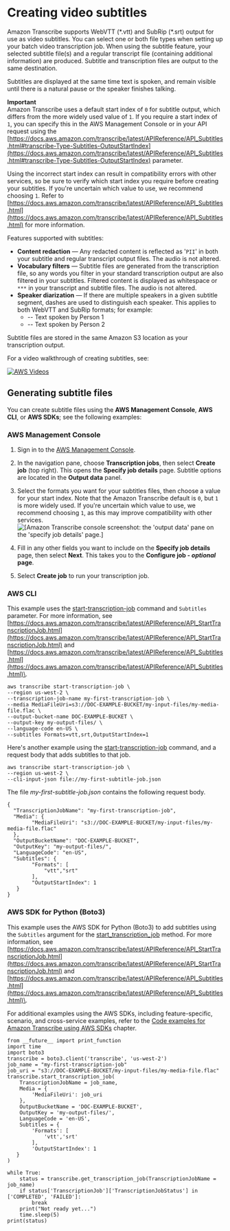 # Creating video subtitles<a name="subtitles"></a>

Amazon Transcribe supports WebVTT \(\*\.vtt\) and SubRip \(\*\.srt\) output for use as video subtitles\. You can select one or both file types when setting up your batch video transcription job\. When using the subtitle feature, your selected subtitle file\(s\) and a regular transcript file \(containing additional information\) are produced\. Subtitle and transcription files are output to the same destination\.

Subtitles are displayed at the same time text is spoken, and remain visible until there is a natural pause or the speaker finishes talking\.

**Important**  
Amazon Transcribe uses a default start index of `0` for subtitle output, which differs from the more widely used value of `1`\. If you require a start index of `1`, you can specify this in the AWS Management Console or in your API request using the [https://docs.aws.amazon.com/transcribe/latest/APIReference/API_Subtitles.html#transcribe-Type-Subtitles-OutputStartIndex](https://docs.aws.amazon.com/transcribe/latest/APIReference/API_Subtitles.html#transcribe-Type-Subtitles-OutputStartIndex) parameter\.

Using the incorrect start index can result in compatibility errors with other services, so be sure to verify which start index you require before creating your subtitles\. If you're uncertain which value to use, we recommend choosing `1`\. Refer to [https://docs.aws.amazon.com/transcribe/latest/APIReference/API_Subtitles.html](https://docs.aws.amazon.com/transcribe/latest/APIReference/API_Subtitles.html) for more information\.

Features supported with subtitles:
+ **Content redaction** — Any redacted content is reflected as '`PII`' in both your subtitle and regular transcript output files\. The audio is not altered\.
+ **Vocabulary filters** — Subtitle files are generated from the transcription file, so any words you filter in your standard transcription output are also filtered in your subtitles\. Filtered content is displayed as whitespace or `***` in your transcript and subtitle files\. The audio is not altered\.
+ **Speaker diarization** — If there are multiple speakers in a given subtitle segment, dashes are used to distinguish each speaker\. This applies to both WebVTT and SubRip formats; for example:
  + \-\- Text spoken by Person 1
  + \-\- Text spoken by Person 2

Subtitle files are stored in the same Amazon S3 location as your transcription output\.

For a video walkthrough of creating subtitles, see:

[![AWS Videos](http://img.youtube.com/vi/https://www.youtube.com/embed/PZdfXGggcH4/0.jpg)](http://www.youtube.com/watch?v=https://www.youtube.com/embed/PZdfXGggcH4)

## Generating subtitle files<a name="subtitles-how-to"></a>

You can create subtitle files using the **AWS Management Console**, **AWS CLI**, or **AWS SDKs**; see the following examples:

### AWS Management Console<a name="subtitles-console"></a>

1. Sign in to the [AWS Management Console](https://console.aws.amazon.com/transcribe/)\.

1. In the navigation pane, choose **Transcription jobs**, then select **Create job** \(top right\)\. This opens the **Specify job details** page\. Subtitle options are located in the **Output data** panel\.

1. Select the formats you want for your subtitles files, then choose a value for your start index\. Note that the Amazon Transcribe default is `0`, but `1` is more widely used\. If you're uncertain which value to use, we recommend choosing `1`, as this may improve compatibility with other services\.  
![\[Amazon Transcribe console screenshot: the 'output data' pane on the 'specify job details' page.\]](http://docs.aws.amazon.com/transcribe/latest/dg/images/subtitles-startindex.png)

1. Fill in any other fields you want to include on the **Specify job details** page, then select **Next**\. This takes you to the **Configure job \- *optional* page**\.

1. Select **Create job** to run your transcription job\. 

### AWS CLI<a name="subtitles-cli"></a>

This example uses the [start\-transcription\-job](https://awscli.amazonaws.com/v2/documentation/api/latest/reference/transcribe/start-transcription-job.html) command and `Subtitles` parameter\. For more information, see [https://docs.aws.amazon.com/transcribe/latest/APIReference/API_StartTranscriptionJob.html](https://docs.aws.amazon.com/transcribe/latest/APIReference/API_StartTranscriptionJob.html) and [https://docs.aws.amazon.com/transcribe/latest/APIReference/API_Subtitles.html](https://docs.aws.amazon.com/transcribe/latest/APIReference/API_Subtitles.html)\.

```
aws transcribe start-transcription-job \
--region us-west-2 \
--transcription-job-name my-first-transcription-job \
--media MediaFileUri=s3://DOC-EXAMPLE-BUCKET/my-input-files/my-media-file.flac \
--output-bucket-name DOC-EXAMPLE-BUCKET \
--output-key my-output-files/ \
--language-code en-US \
--subtitles Formats=vtt,srt,OutputStartIndex=1
```

Here's another example using the [start\-transcription\-job](https://awscli.amazonaws.com/v2/documentation/api/latest/reference/transcribe/start-transcription-job.html) command, and a request body that adds subtitles to that job\.

```
aws transcribe start-transcription-job \
--region us-west-2 \
--cli-input-json file://my-first-subtitle-job.json
```

The file *my\-first\-subtitle\-job\.json* contains the following request body\.

```
{
  "TranscriptionJobName": "my-first-transcription-job",
  "Media": {
        "MediaFileUri": "s3://DOC-EXAMPLE-BUCKET/my-input-files/my-media-file.flac"
  },
  "OutputBucketName": "DOC-EXAMPLE-BUCKET",
  "OutputKey": "my-output-files/", 
  "LanguageCode": "en-US",
  "Subtitles": {
        "Formats": [
            "vtt","srt"
        ],             
        "OutputStartIndex": 1
   }
}
```

### AWS SDK for Python \(Boto3\)<a name="subtitles-python-batch"></a>

This example uses the AWS SDK for Python \(Boto3\) to add subtitles using the `Subtitles` argument for the [start\_transcription\_job](https://boto3.amazonaws.com/v1/documentation/api/latest/reference/services/transcribe.html#TranscribeService.Client.start_transcription_job) method\. For more information, see [https://docs.aws.amazon.com/transcribe/latest/APIReference/API_StartTranscriptionJob.html](https://docs.aws.amazon.com/transcribe/latest/APIReference/API_StartTranscriptionJob.html) and [https://docs.aws.amazon.com/transcribe/latest/APIReference/API_Subtitles.html](https://docs.aws.amazon.com/transcribe/latest/APIReference/API_Subtitles.html)\.

For additional examples using the AWS SDKs, including feature\-specific, scenario, and cross\-service examples, refer to the [Code examples for Amazon Transcribe using AWS SDKs](service_code_examples.md) chapter\.

```
from __future__ import print_function
import time
import boto3
transcribe = boto3.client('transcribe', 'us-west-2')
job_name = "my-first-transcription-job"
job_uri = "s3://DOC-EXAMPLE-BUCKET/my-input-files/my-media-file.flac"
transcribe.start_transcription_job(
    TranscriptionJobName = job_name,
    Media = {
        'MediaFileUri': job_uri
    },
    OutputBucketName = 'DOC-EXAMPLE-BUCKET',
    OutputKey = 'my-output-files/', 
    LanguageCode = 'en-US', 
    Subtitles = {
        'Formats': [
            'vtt','srt'
        ],
        'OutputStartIndex': 1 
   }
)

while True:
    status = transcribe.get_transcription_job(TranscriptionJobName = job_name)
    if status['TranscriptionJob']['TranscriptionJobStatus'] in ['COMPLETED', 'FAILED']:
        break
    print("Not ready yet...")
    time.sleep(5)
print(status)
```